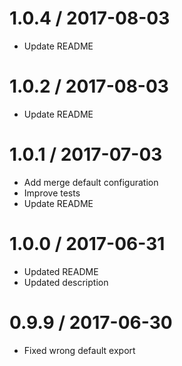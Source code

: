 1.0.4 / 2017-08-03
==================

* Update README 

1.0.2 / 2017-08-03
==================

* Update README 

1.0.1 / 2017-07-03
==================

* Add merge default configuration 
* Improve tests
* Update README 

1.0.0 / 2017-06-31
==================

* Updated README 
* Updated description

0.9.9 / 2017-06-30
==================

* Fixed wrong default export 
